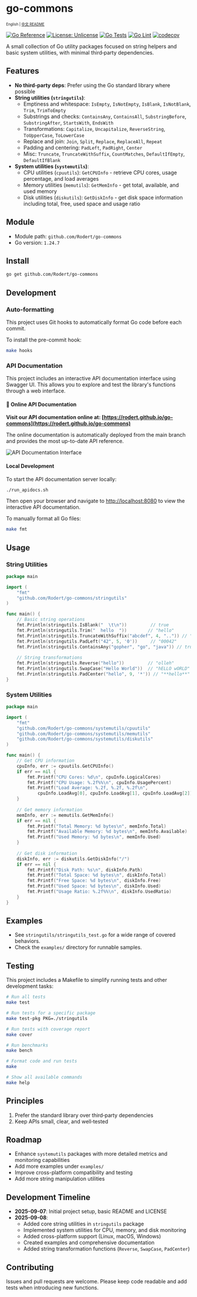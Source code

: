 # go-commons

<sub><sup>English | [中文 README](README-zh.md)</sup></sub>

[![Go Reference](https://pkg.go.dev/badge/github.com/Rodert/go-commons.svg)](https://pkg.go.dev/github.com/Rodert/go-commons)
[![License: Unlicense](https://img.shields.io/badge/license-Unlicense-blue.svg)](LICENSE)
[![Go Tests](https://github.com/Rodert/go-commons/actions/workflows/go-test.yml/badge.svg)](https://github.com/Rodert/go-commons/actions/workflows/go-test.yml)
[![Go Lint](https://github.com/Rodert/go-commons/actions/workflows/go-lint.yml/badge.svg)](https://github.com/Rodert/go-commons/actions/workflows/go-lint.yml)
[![codecov](https://codecov.io/gh/Rodert/go-commons/branch/main/graph/badge.svg)](https://codecov.io/gh/Rodert/go-commons)

A small collection of Go utility packages focused on string helpers and basic system utilities, with minimal third‑party dependencies.

## Features

- **No third‑party deps**: Prefer using the Go standard library where possible
- **String utilities (`stringutils`)**:
  - Emptiness and whitespace: `IsEmpty`, `IsNotEmpty`, `IsBlank`, `IsNotBlank`, `Trim`, `TrimToEmpty`
  - Substrings and checks: `ContainsAny`, `ContainsAll`, `SubstringBefore`, `SubstringAfter`, `StartsWith`, `EndsWith`
  - Transformations: `Capitalize`, `Uncapitalize`, `ReverseString`, `ToUpperCase`, `ToLowerCase`
  - Replace and join: `Join`, `Split`, `Replace`, `ReplaceAll`, `Repeat`
  - Padding and centering: `PadLeft`, `PadRight`, `Center`
  - Misc: `Truncate`, `TruncateWithSuffix`, `CountMatches`, `DefaultIfEmpty`, `DefaultIfBlank`
- **System utilities (`systemutils`)**:
  - CPU utilities (`cpuutils`): `GetCPUInfo` - retrieve CPU cores, usage percentage, and load averages
  - Memory utilities (`memutils`): `GetMemInfo` - get total, available, and used memory
  - Disk utilities (`diskutils`): `GetDiskInfo` - get disk space information including total, free, used space and usage ratio

## Module

- Module path: `github.com/Rodert/go-commons`
- Go version: `1.24.7`

## Install

```bash
go get github.com/Rodert/go-commons
```

## Development

### Auto-formatting

This project uses Git hooks to automatically format Go code before each commit.

To install the pre-commit hook:

```bash
make hooks
```

### API Documentation

This project includes an interactive API documentation interface using Swagger UI. This allows you to explore and test the library's functions through a web interface.

#### 📌 Online API Documentation

**Visit our API documentation online at: [https://rodert.github.io/go-commons](https://rodert.github.io/go-commons)**

The online documentation is automatically deployed from the main branch and provides the most up-to-date API reference.

![API Documentation Interface](images/api-img.png)

#### Local Development

To start the API documentation server locally:

```bash
./run_apidocs.sh
```

Then open your browser and navigate to [http://localhost:8080](http://localhost:8080) to view the interactive API documentation.

To manually format all Go files:

```bash
make fmt
```

## Usage

### String Utilities

```go
package main

import (
	"fmt"
	"github.com/Rodert/go-commons/stringutils"
)

func main() {
	// Basic string operations
	fmt.Println(stringutils.IsBlank("  \t\n"))         // true
	fmt.Println(stringutils.Trim("  hello  "))        // "hello"
	fmt.Println(stringutils.TruncateWithSuffix("abcdef", 4, "..")) // "ab.."
	fmt.Println(stringutils.PadLeft("42", 5, '0'))     // "00042"
	fmt.Println(stringutils.ContainsAny("gopher", "go", "java")) // true
	
	// String transformations
	fmt.Println(stringutils.Reverse("hello"))         // "olleh"
	fmt.Println(stringutils.SwapCase("Hello World"))  // "hELLO wORLD"
	fmt.Println(stringutils.PadCenter("hello", 9, '*')) // "**hello**"
}
```

### System Utilities

```go
package main

import (
	"fmt"
	"github.com/Rodert/go-commons/systemutils/cpuutils"
	"github.com/Rodert/go-commons/systemutils/memutils"
	"github.com/Rodert/go-commons/systemutils/diskutils"
)

func main() {
	// Get CPU information
	cpuInfo, err := cpuutils.GetCPUInfo()
	if err == nil {
		fmt.Printf("CPU Cores: %d\n", cpuInfo.LogicalCores)
		fmt.Printf("CPU Usage: %.2f%%\n", cpuInfo.UsagePercent)
		fmt.Printf("Load Average: %.2f, %.2f, %.2f\n", 
			cpuInfo.LoadAvg[0], cpuInfo.LoadAvg[1], cpuInfo.LoadAvg[2])
	}
	
	// Get memory information
	memInfo, err := memutils.GetMemInfo()
	if err == nil {
		fmt.Printf("Total Memory: %d bytes\n", memInfo.Total)
		fmt.Printf("Available Memory: %d bytes\n", memInfo.Available)
		fmt.Printf("Used Memory: %d bytes\n", memInfo.Used)
	}
	
	// Get disk information
	diskInfo, err := diskutils.GetDiskInfo("/")
	if err == nil {
		fmt.Printf("Disk Path: %s\n", diskInfo.Path)
		fmt.Printf("Total Space: %d bytes\n", diskInfo.Total)
		fmt.Printf("Free Space: %d bytes\n", diskInfo.Free)
		fmt.Printf("Used Space: %d bytes\n", diskInfo.Used)
		fmt.Printf("Usage Ratio: %.2f%%\n", diskInfo.UsedRatio)
	}
}
```

## Examples

- See `stringutils/stringutils_test.go` for a wide range of covered behaviors.
- Check the `examples/` directory for runnable samples.

## Testing

This project includes a Makefile to simplify running tests and other development tasks:

```bash
# Run all tests
make test

# Run tests for a specific package
make test-pkg PKG=./stringutils

# Run tests with coverage report
make cover

# Run benchmarks
make bench

# Format code and run tests
make

# Show all available commands
make help
```

## Principles

1. Prefer the standard library over third‑party dependencies
2. Keep APIs small, clear, and well‑tested

## Roadmap

- Enhance `systemutils` packages with more detailed metrics and monitoring capabilities
- Add more examples under `examples/`
- Improve cross-platform compatibility and testing
- Add more string manipulation utilities

## Development Timeline

- **2025-09-07**: Initial project setup, basic README and LICENSE
- **2025-09-08**: 
  - Added core string utilities in `stringutils` package
  - Implemented system utilities for CPU, memory, and disk monitoring
  - Added cross-platform support (Linux, macOS, Windows)
  - Created examples and comprehensive documentation
  - Added string transformation functions (`Reverse`, `SwapCase`, `PadCenter`)

## Contributing

Issues and pull requests are welcome. Please keep code readable and add tests when introducing new functions.